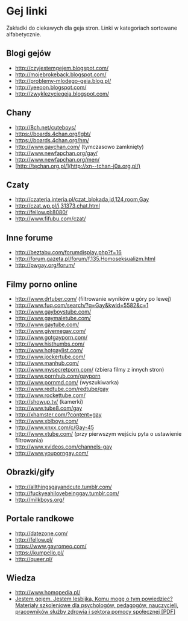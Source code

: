 Gej linki
=========

Zakładki do ciekawych dla geja stron. Linki w kategoriach sortowane alfabetycznie.

## Blogi gejów
* http://czyjestemgejem.blogspot.com/
* http://mojebrokeback.blogspot.com/
* http://problemy-mlodego-geja.blog.pl/
* http://yeeoon.blogspot.com/
* http://zwyklezyciegeja.blogspot.com/

## Chany
* http://8ch.net/cuteboys/
* https://boards.4chan.org/lgbt/
* https://boards.4chan.org/hm/
* http://www.gaychan.com/ (tymczasowo zamknięty)
* http://www.newfapchan.org/gay/
* http://www.newfapchan.org/men/
* [http://tęchan.org.pl/](http://xn--tchan-j0a.org.pl/)

## Czaty
* http://czateria.interia.pl/czat_blokada,id,124,room,Gay
* http://czat.wp.pl/i,31373,chat.html
* http://fellow.pl:8080/
* http://www.fifubu.com/czat/

## Inne forume
* http://beztabu.com/forumdisplay.php?f=16
* http://forum.gazeta.pl/forum/f,135,Homoseksualizm.html
* http://pwgay.org/forum/

## Filmy porno online
* http://www.drtuber.com/ (filtrowanie wyników u góry po lewej)
* http://www.fuq.com/search/?q=Gay&kwid=5582&c=1
* http://www.gayboystube.com/
* http://www.gaymaletube.com/
* http://www.gaytube.com/
* http://www.givemegay.com/
* http://www.gotgayporn.com/
* http://www.histhumbs.com/
* http://www.hotgaylist.com/
* http://www.jockertube.com/
* http://www.manhub.com/
* http://www.mysecretporn.com/ (zbiera filmy z innych stron)
* http://www.pornhub.com/gayporn
* http://www.pornmd.com/ (wyszukiwarka)
* http://www.redtube.com/redtube/gay
* http://www.rockettube.com/
* http://showup.tv/ (kamerki)
* http://www.tube8.com/gay
* http://xhamster.com/?content=gay
* http://www.xblboys.com/
* http://www.xnxx.com/c/Gay-45
* http://www.xtube.com/ (przy pierwszym wejściu pyta o ustawienie filtrowania)
* http://www.xvideos.com/channels-gay
* http://www.youporngay.com/

## Obrazki/gify
* http://allthingsgayandcute.tumblr.com/
* http://fuckyeahilovebeinggay.tumblr.com/
* http://milkboys.org/

## Portale randkowe
* http://datezone.com/
* http://fellow.pl/
* https://www.gayromeo.com/
* https://kumpello.pl/
* http://queer.pl/

## Wiedza
* http://www.homopedia.pl/
* [Jestem gejem. Jestem lesbijką. Komu mogę o tym powiedzieć? Materiały szkoleniowe dla psychologów, pedagogów, nauczycieli, pracowników służby zdrowia i sektora pomocy społecznej \[PDF\]](http://www.kph.org.pl/publikacje/jestem_gejem_jestem_lesbijka.pdf)

